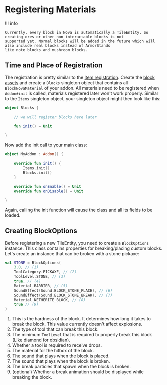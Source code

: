 # Registering Materials

!!! info

    Currently, every block in Nova is automatically a TileEntity. So creating ores or other non interactable blocks is not
    supported yet. Normal blocks will be added in the future which will also include real blocks instead of ArmorStands
    like note blocks and mushroom blocks.

## Time and Place of Registration

The registration is pretty similar to the [item registration](../items/registering-materials.md). Create
the [block assets](../asset-packs/creating-blocks.md)
and create a `Blocks` singleton object that contains all `BlockNovaMaterial` of your addon. All materials need to be
registered when `Addon#init` is called, materials registered later won't work properly. Similar to the `Items` singleton
object, your singleton object might then look like this:

```kotlin
object Blocks {
    
    // we will register blocks here later
    
    fun init() = Unit

}
```

Now add the init call to your main class:

```kotlin
object MyAddon : Addon() {
    
    override fun init() {
        Items.init()
        Blocks.init()
    }
    
    override fun onEnable() = Unit
    override fun onDisable() = Unit

}
```

Again, calling the init function will cause the class and all its fields to be loaded.

## Creating BlockOptions

Before registering a new TileEntity, you need to create a `BlockOptions` instance. This class contains properties for
breaking/placing custom blocks. Let's create an instance that can be broken with a stone pickaxe:

```kotlin
val STONE = BlockOptions(
    3.0, // (1)
    ToolCategory.PICKAXE, // (2)
    ToolLevel.STONE, // (3)
    true, // (4)
    Material.BARRIER, // (5)
    SoundEffect(Sound.BLOCK_STONE_PLACE), // (6)
    SoundEffect(Sound.BLOCK_STONE_BREAK), // (7)
    Material.NETHERITE_BLOCK, // (8)
    true // (9)
)
```

1. This is the hardness of the block. It determines how long it takes to break the block. This value currently doesn't affect explosions.
2. The type of tool that can break this block.
3. The minimum ``ToolLevel`` that is required to properly break this block (Like diamond for obsidian).
4. Whether a tool is required to receive drops.
5. The material for the hitbox of the block.
6. The sound that plays when the block is placed.
7. The sound that plays when the block is broken.
8. The break particles that spawn when the block is broken.
9. (optional) Whether a break animation should be displayed while breaking the block.